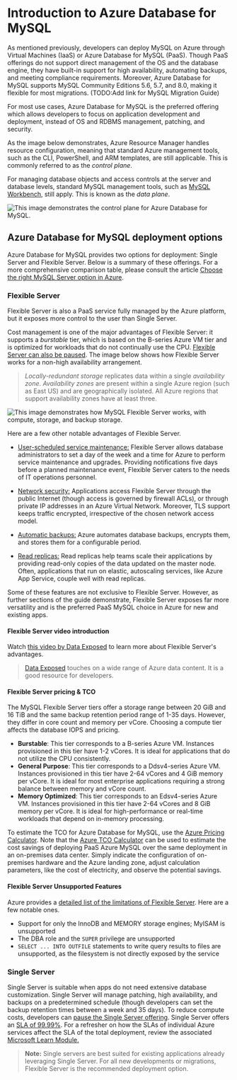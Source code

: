 # Introduction to Azure Database for MySQL

As mentioned previously, developers can deploy MySQL on Azure through Virtual Machines (IaaS) or Azure Database for MySQL (PaaS). Though PaaS offerings do not support direct management of the OS and the database engine, they have built-in support for high availability, automating backups, and meeting compliance requirements. Moreover, Azure Database for MySQL supports MySQL Community Editions 5.6, 5.7, and 8.0, making it flexible for most migrations. (TODO:Add link for MySQL Migration Guide)

For most use cases, Azure Database for MySQL is the preferred offering which allows developers to focus on application development and deployment, instead of OS and RDBMS management, patching, and security.

As the image below demonstrates, Azure Resource Manager handles resource configuration, meaning that standard Azure management tools, such as the CLI, PowerShell, and ARM templates, are still applicable. This is commonly referred to as the *control plane*.

For managing database objects and access controls at the server and database levels, standard MySQL management tools, such as [MySQL Workbench](https://www.mysql.com/products/workbench/), still apply. This is known as the *data plane*.

![This image demonstrates the control plane for Azure Database for MySQL.](./media/mysql-conceptual-diagram.png "Control plane for Azure Database for MySQL")

## Azure Database for MySQL deployment options

Azure Database for MySQL provides two options for deployment: Single Server and Flexible Server. Below is a summary of these offerings. For a more comprehensive comparison table, please consult the article [Choose the right MySQL Server option in Azure](https://docs.microsoft.com/azure/mysql/select-right-deployment-type).

### Flexible Server

Flexible Server is also a PaaS service fully managed by the Azure platform, but it exposes more control to the user than Single Server.

Cost management is one of the major advantages of Flexible Server: it supports a *burstable* tier, which is based on the B-series Azure VM tier and is optimized for workloads that do not continually use the CPU. [Flexible Server can also be paused](https://docs.microsoft.com/azure/mysql/flexible-server/how-to-restart-stop-start-server-cli). The image below shows how Flexible Server works for a non-high availability arrangement.

> *Locally-redundant storage* replicates data within a single *availability zone*. *Availability zones* are present within a single Azure region (such as East US) and are geographically isolated. All Azure regions that support availability zones have at least three.

![This image demonstrates how MySQL Flexible Server works, with compute, storage, and backup storage.](./media/flexible-server.png "Operation of MySQL Flexible Server")

Here are a few other notable advantages of Flexible Server.

- [User-scheduled service maintenance:](https://docs.microsoft.com/azure/mysql/flexible-server/concepts-maintenance) Flexible Server allows database administrators to set a day of the week and a time for Azure to perform service maintenance and upgrades. Providing notifications five days before a planned maintenance event, Flexible Server caters to the needs of IT operations personnel.

- [Network security:](https://docs.microsoft.com/azure/mysql/flexible-server/concepts-networking) Applications access Flexible Server through the public Internet (though access is governed by firewall ACLs), or through private IP addresses in an Azure Virtual Network. Moreover, TLS support keeps traffic encrypted, irrespective of the chosen network access model.

- [Automatic backups:](https://docs.microsoft.com/azure/mysql/flexible-server/overview) Azure automates database backups, encrypts them, and stores them for a configurable period.

- [Read replicas:](https://docs.microsoft.com/azure/mysql/flexible-server/concepts-read-replicas) Read replicas help teams scale their applications by providing read-only copies of the data updated on the master node. Often, applications that run on elastic, autoscaling services, like Azure App Service, couple well with read replicas.

Some of these features are not exclusive to Flexible Server. However, as further sections of the guide demonstrate, Flexible Server exposes far more versatility and is the preferred PaaS MySQL choice in Azure for new and existing apps.  

#### Flexible Server video introduction

Watch [this video by Data Exposed](https://docs.microsoft.com/shows/data-exposed/top-3-reasons-to-consider-azure-database-for-mysql-flexible-server/) to learn more about Flexible Server's advantages.

> [Data Exposed](https://docs.microsoft.com/shows/data-exposed/) touches on a wide range of Azure data content. It is a good resource for developers.

#### Flexible Server pricing & TCO

The MySQL Flexible Server tiers offer a storage range between 20 GiB and 16 TiB and the same backup retention period range of 1-35 days. However, they differ in core count and memory per vCore. Choosing a compute tier affects the database IOPS and pricing.

- **Burstable**: This tier corresponds to a B-series Azure VM. Instances provisioned in this tier have 1-2 vCores. It is ideal for applications that do not utilize the CPU consistently.
- **General Purpose**: This tier corresponds to a Ddsv4-series Azure VM. Instances provisioned in this tier have 2-64 vCores and 4 GiB memory per vCore. It is ideal for most enterprise applications requiring a strong balance between memory and vCore count.
- **Memory Optimized**: This tier corresponds to an Edsv4-series Azure VM. Instances provisioned in this tier have 2-64 vCores and 8 GiB memory per vCore. It is ideal for high-performance or real-time workloads that depend on in-memory processing.

To estimate the TCO for Azure Database for MySQL, use the [Azure Pricing Calculator](https://azure.microsoft.com/pricing/calculator/). Note that the [Azure TCO Calculator](https://azure.microsoft.com/pricing/tco/calculator/) can be used to estimate the cost savings of deploying PaaS Azure MySQL over the same deployment in an on-premises data center. Simply indicate the configuration of on-premises hardware and the Azure landing zone, adjust calculation parameters, like the cost of electricity, and observe the potential savings.

#### Flexible Server Unsupported Features

Azure provides a [detailed list of the limitations of Flexible Server](https://docs.microsoft.com/azure/mysql/flexible-server/concepts-limitations). Here are a few notable ones.

- Support for only the InnoDB and MEMORY storage engines; MyISAM is unsupported
- The DBA role and the `SUPER` privilege are unsupported
- `SELECT ... INTO OUTFILE` statements to write query results to files are unsupported, as the filesystem is not directly exposed by the service

### Single Server

Single Server is suitable when apps do not need extensive database customization. Single Server will manage patching, high availability, and backups on a predetermined schedule (though developers can set the backup retention times between a week and 35 days). To reduce compute costs, developers can [pause the Single Server offering](https://docs.microsoft.com/azure/mysql/how-to-stop-start-server). Single Server offers an [SLA of 99.99%](https://azure.microsoft.com/updates/azure-database-for-mysql-general-availability/). For a refresher on how the SLAs of individual Azure services affect the SLA of the total deployment, review the associated [Microsoft Learn Module.](https://docs.microsoft.com/learn/modules/choose-azure-services-sla-lifecycle/)

> **Note:** Single servers are best suited for existing applications already leveraging Single Server. For all new developments or migrations, Flexible Server is the recommended deployment option.
